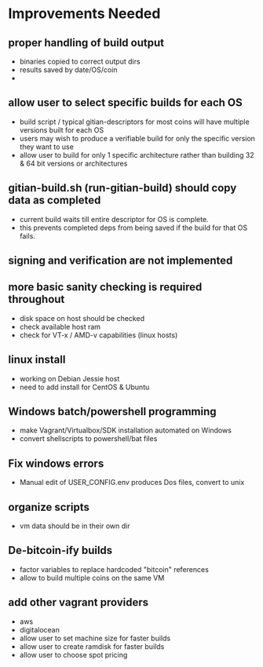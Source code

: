 # Improvements Needed


## proper handling of build output
   - binaries copied to correct output dirs
   - results saved by date/OS/coin
   - 
## allow user to select specific builds for each OS
   - build script / typical gitian-descriptors for most coins 
     will have multiple versions built for each OS 
   - users may wish to produce a verifiable build for only the 
     specific version they want to use
   - allow user to build for only 1 specific architecture rather
     than building 32 & 64 bit versions or architectures

## gitian-build.sh (run-gitian-build) should copy data as completed
   - current build waits till entire descriptor for OS is complete.
   - this prevents completed deps from being saved if the build 
     for that OS fails. 
   
## signing and verification are not implemented
## more basic sanity checking is required throughout
   - disk space on host should be checked
   - check available host ram 
   - check for VT-x / AMD-v capabilities (linux hosts)

## linux install 
   - working on Debian Jessie host
   - need to add install for CentOS & Ubuntu

## Windows batch/powershell programming
  - make Vagrant/Virtualbox/SDK installation automated on Windows 
  - convert shellscripts to  powershell/bat files

## Fix windows errors
  - Manual edit of USER_CONFIG.env produces Dos files, convert to unix 

## organize scripts
   - vm data should be in their own dir

## De-bitcoin-ify builds
  - factor variables to replace hardcoded "bitcoin" references
  - allow to build multiple coins on the same VM


## add other vagrant providers
  - aws
  - digitalocean
  - allow user to set machine size for faster builds
  - allow user to create ramdisk for faster builds
  - allow user to choose spot pricing 



